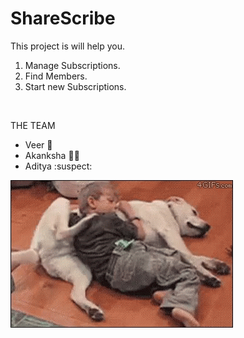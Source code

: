 # ShareScribe

This project is will help you.
1) Manage Subscriptions.
2) Find Members.
3) Start new Subscriptions.

<br/>



THE TEAM 

 - Veer :dog:
 - Akanksha :ok_woman:
 - Aditya :suspect:
 
![Alt Text](./UtilImage/teamgif.gif)
